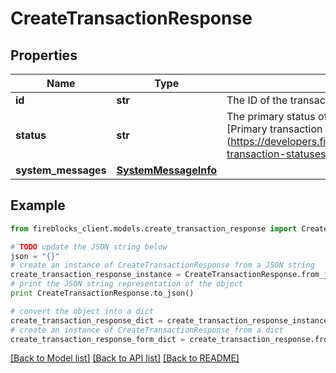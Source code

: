 # CreateTransactionResponse


## Properties

Name | Type | Description | Notes
------------ | ------------- | ------------- | -------------
**id** | **str** | The ID of the transaction. | [optional] 
**status** | **str** | The primary status of the transaction. For details, see [Primary transaction statuses.] (https://developers.fireblocks.com/reference/primary-transaction-statuses) | [optional] 
**system_messages** | [**SystemMessageInfo**](SystemMessageInfo.md) |  | [optional] 

## Example

```python
from fireblocks_client.models.create_transaction_response import CreateTransactionResponse

# TODO update the JSON string below
json = "{}"
# create an instance of CreateTransactionResponse from a JSON string
create_transaction_response_instance = CreateTransactionResponse.from_json(json)
# print the JSON string representation of the object
print CreateTransactionResponse.to_json()

# convert the object into a dict
create_transaction_response_dict = create_transaction_response_instance.to_dict()
# create an instance of CreateTransactionResponse from a dict
create_transaction_response_form_dict = create_transaction_response.from_dict(create_transaction_response_dict)
```
[[Back to Model list]](../README.md#documentation-for-models) [[Back to API list]](../README.md#documentation-for-api-endpoints) [[Back to README]](../README.md)


